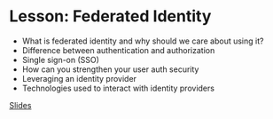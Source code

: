 # Lesson: Federated Identity

* What is federated identity and why should we care about using it?
* Difference between authentication and authorization
* Single sign-on (SSO)
* How can you strengthen your user auth security
* Leveraging an identity provider
* Technologies used to interact with identity providers

[Slides](https://docs.google.com/presentation/d/1CUvCF9WtwT6WnAYo58lnp_VGdp9JhHrOB5FFthb_kYU/edit?usp=sharing)
